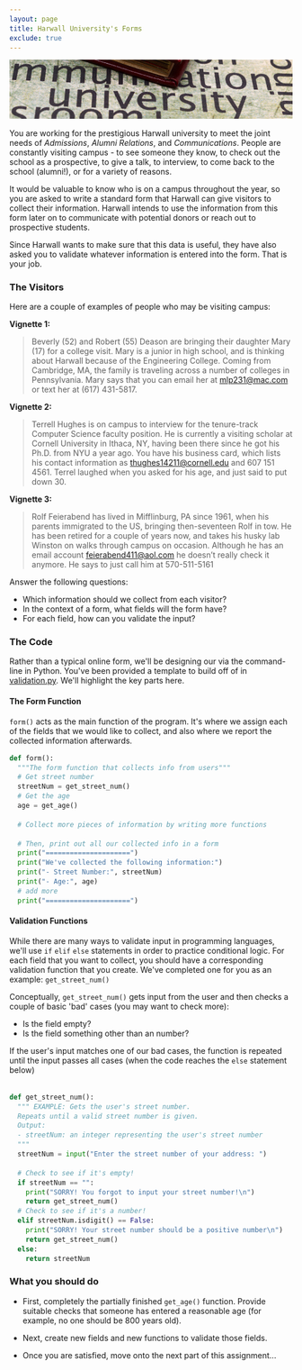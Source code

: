 ```yaml
---
layout: page
title: Harwall University's Forms
exclude: true
---
```


![university](img/university.jpg)

You are working for the prestigious Harwall university to meet the joint needs of _Admissions_, _Alumni Relations_, and _Communications_. People are constantly visiting campus - to see someone they know, to check out the school as a prospective, to give a talk, to interview, to come back to the school (alumni!), or for a variety of reasons.

It would be valuable to know who is on a campus throughout the year, so you are asked to write a standard form that Harwall can give visitors to collect their information. Harwall intends to use the information from this form later on to communicate with potential donors or reach out to prospective students.

Since Harwall wants to make sure that this data is useful, they have also asked you to validate whatever information is entered into the form. That is your job.


### The Visitors
Here are a couple of examples of people who may be visiting campus:

**Vignette 1:**
> Beverly (52) and Robert (55) Deason are bringing their daughter Mary (17) for a college visit. Mary is a junior in high school, and is thinking about Harwall because of the Engineering College. Coming from Cambridge, MA, the family is traveling across a number of colleges in Pennsylvania. Mary says that you can email her at mlp231@mac.com or text her at (617) 431-5817.

**Vignette 2:**
> Terrell Hughes is on campus to interview for the tenure-track Computer Science faculty position. He is currently a visiting scholar at Cornell University in Ithaca, NY, having been there since he got his Ph.D. from NYU a year ago. You have his business card, which lists his contact information as thughes14211@cornell.edu and 607 151 4561. Terrel laughed when you asked for his age, and just said to put down 30.

**Vignette 3:**
> Rolf Feierabend has lived in Mifflinburg, PA since 1961, when his parents immigrated to the US, bringing then-seventeen Rolf in tow. He has been retired for a couple of years now, and takes his husky lab Winston on walks through campus on occasion. Although he has an email account feierabend411@aol.com he doesn’t really check it anymore. He says to just call him at 570-511-5161

Answer the following questions:
- Which information should we collect from each visitor?
- In the context of a form, what fields will the form have?
- For each field, how can you validate the input?


### The Code

Rather than a typical online form, we'll be designing our via the command-line in Python. You've been provided a template to build off of in [validation.py](code/validation.py). We'll highlight the key parts here.


#### The Form Function
`form()` acts as the main function of the program. It's where we assign each of the fields that we would like to collect, and also where we report the collected information afterwards.

```python
def form():
  """The form function that collects info from users"""
  # Get street number
  streetNum = get_street_num()
  # Get the age
  age = get_age()

  # Collect more pieces of information by writing more functions

  # Then, print out all our collected info in a form
  print("=====================")
  print("We've collected the following information:")
  print("- Street Number:", streetNum)
  print("- Age:", age)
  # add more
  print("=====================")
```

#### Validation Functions
While there are many ways to validate input in programming languages, we'll use `if` `elif` `else` statements in order to practice conditional logic. For each field that you want to collect, you should have a corresponding validation function that you create. We've completed one for you as an example: `get_street_num()`

Conceptually, `get_street_num()` gets input from the user and then checks a couple of basic 'bad' cases (you may want to check more):
- Is the field empty?
- Is the field something other than an number?

If the user's input matches one of our bad cases, the function is repeated until the input passes all cases (when the code reaches the `else` statement below)

```python

def get_street_num():
  """ EXAMPLE: Gets the user's street number.
  Repeats until a valid street number is given.
  Output:
  - streetNum: an integer representing the user's street number
  """
  streetNum = input("Enter the street number of your address: ")

  # Check to see if it's empty!
  if streetNum == "":
    print("SORRY! You forgot to input your street number!\n")
    return get_street_num()
  # Check to see if it's a number!
  elif streetNum.isdigit() == False:
    print("SORRY! Your street number should be a positive number\n")
    return get_street_num()
  else:
    return streetNum
```

### What you should do

- First, completely the partially finished `get_age()` function. Provide suitable checks that someone has entered a reasonable age (for example, no one should be 800 years old).

- Next, create new fields and new functions to validate those fields.

- Once you are satisfied, move onto the next part of this assignment...
